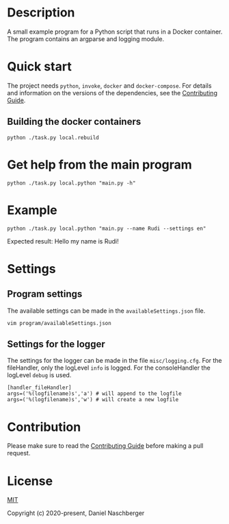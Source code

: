 # Description

A small example program for a Python script that runs in a Docker container. The program contains an argparse and logging module.

# Quick start
The project needs `python`, `invoke`, `docker` and `docker-compose`. For details and information on the versions of the dependencies, see the [Contributing Guide](./CONTRIBUTING.md).

## Building the docker containers
```
python ./task.py local.rebuild
```

# Get help from the main program

```
python ./task.py local.python "main.py -h"
```


# Example

```
python ./task.py local.python "main.py --name Rudi --settings en"
```
Expected result: Hello my name is Rudi!


# Settings
## Program settings

The available settings can be made in the `availableSettings.json` file.

```
vim program/availableSettings.json
```


## Settings for the logger

The settings for the logger can be made in the file `misc/logging.cfg`. For the fileHandler, only the logLevel `info` is logged. For the consoleHandler the logLevel `debug` is used.

```
[handler_fileHandler]
args=('%(logfilename)s','a') # will append to the logfile
args=('%(logfilename)s','w') # will create a new logfile
```



# Contribution
Please make sure to read the [Contributing Guide](./CONTRIBUTING.md) before making a pull request.



# License

[MIT](http://opensource.org/licenses/MIT)

Copyright (c) 2020-present, Daniel Naschberger
